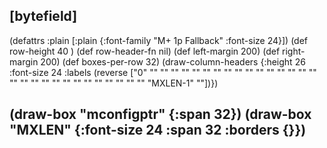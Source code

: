 ## [bytefield]

(defattrs :plain [:plain {:font-family "M+ 1p Fallback" :font-size 24}])
(def row-height 40 )
(def row-header-fn nil)
(def left-margin 200)
(def right-margin 200)
(def boxes-per-row 32)
(draw-column-headers {:height 26 :font-size 24 :labels (reverse ["0" "" "" "" "" "" "" "" "" "" "" "" "" "" "" "" "" "" "" "" "" "" "" "" "" "" "" "" "" "" "MXLEN-1" ""])})

(draw-box "mconfigptr" {:span 32})
(draw-box "MXLEN" {:font-size 24 :span 32 :borders {}})
--------------------------------------------------------------------------------------------------------------------------
